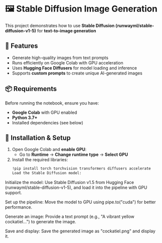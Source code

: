 # 🖼️ Stable Diffusion Image Generation

This project demonstrates how to use **Stable Diffusion (runwayml/stable-diffusion-v1-5)** for **text-to-image generation**  

## 🚀 Features  
- Generate high-quality images from text prompts  
- Runs efficiently on Google Colab with GPU acceleration  
- Uses **Hugging Face Diffusers** for model loading and inference  
- Supports **custom prompts** to create unique AI-generated images  

## 📦 Requirements  
Before running the notebook, ensure you have:  
- **Google Colab** with GPU enabled  
- **Python 3.7+**  
- Installed dependencies (see below)  

## 🔧 Installation & Setup  
1. Open Google Colab and **enable GPU**:  
   - Go to **Runtime** → **Change runtime type** → **Select GPU**  
2. Install the required libraries:  
   ```bash
   !pip install torch torchvision transformers diffusers accelerate
   Load the Stable Diffusion model:
Initialize the model:
Use Stable Diffusion v1.5 from Hugging Face (runwayml/stable-diffusion-v1-5), and load it into the pipeline with GPU support.

Set up the pipeline:
Move the model to GPU using pipe.to("cuda") for better performance.

Generate an image:
Provide a text prompt (e.g., "A vibrant yellow cockatiel...") to generate the image.

Save and display:
Save the generated image as "cockatiel.png" and display it.

   

